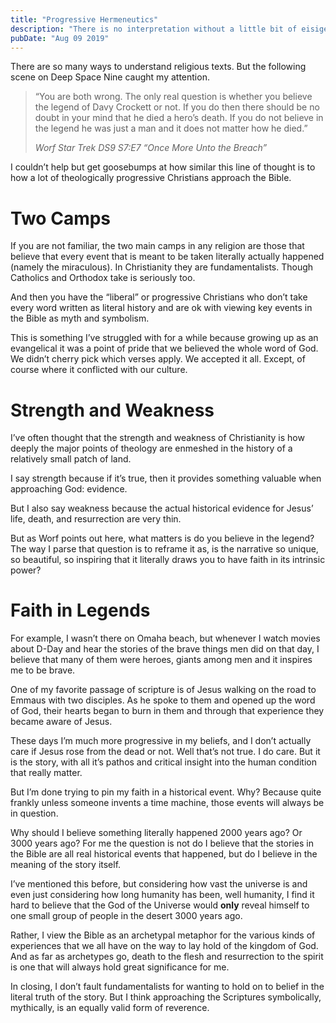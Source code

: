 ```yaml
---
title: "Progressive Hermeneutics"
description: "There is no interpretation without a little bit of eisigesis"
pubDate: "Aug 09 2019"
---
```


There are so many ways to understand religious texts. But the following scene on Deep Space Nine caught my attention.

<!--more-->

> “You are both wrong. The only real question is whether you believe the legend of Davy Crockett or not. If you do then there should be no doubt in your mind that he died a hero’s death. If you do not believe in the legend he was just a man and it does not matter how he died.”
>
> <cite>Worf Star Trek DS9 S7:E7 “Once More Unto the Breach”</cite>

I couldn’t help but get goosebumps at how similar this line of thought is to how a lot of theologically progressive Christians approach the Bible.

# [](https://github.com/jron82/journal/blob/master/storage/posts/progressive-hermeneutics.md#two-camps)Two Camps

If you are not familiar, the two main camps in any religion are those that believe that every event that is meant to be taken literally actually happened (namely the miraculous). In Christianity they are fundamentalists. Though Catholics and Orthodox take is seriously too.

And then you have the “liberal” or progressive Christians who don’t take every word written as literal history and are ok with viewing key events in the Bible as myth and symbolism.

This is something I’ve struggled with for a while because growing up as an evangelical it was a point of pride that we believed the whole word of God. We didn’t cherry pick which verses apply. We accepted it all. Except, of course where it conflicted with our culture.

# [](https://github.com/jron82/journal/blob/master/storage/posts/progressive-hermeneutics.md#strength-and-weakness)Strength and Weakness

I’ve often thought that the strength and weakness of Christianity is how deeply the major points of theology are enmeshed in the history of a relatively small patch of land.

I say strength because if it’s true, then it provides something valuable when approaching God: evidence.

But I also say weakness because the actual historical evidence for Jesus’ life, death, and resurrection are very thin.

But as Worf points out here, what matters is do you believe in the legend? The way I parse that question is to reframe it as, is the narrative so unique, so beautiful, so inspiring that it literally draws you to have faith in its intrinsic power?

# [](https://github.com/jron82/journal/blob/master/storage/posts/progressive-hermeneutics.md#faith-in-legends)Faith in Legends

For example, I wasn’t there on Omaha beach, but whenever I watch movies about D-Day and hear the stories of the brave things men did on that day, I believe that many of them were heroes, giants among men and it inspires me to be brave.

One of my favorite passage of scripture is of Jesus walking on the road to Emmaus with two disciples. As he spoke to them and opened up the word of God, their hearts began to burn in them and through that experience they became aware of Jesus.

These days I’m much more progressive in my beliefs, and I don’t actually care if Jesus rose from the dead or not. Well that’s not true. I do care. But it is the story, with all it’s pathos and critical insight into the human condition that really matter.

But I’m done trying to pin my faith in a historical event. Why? Because quite frankly unless someone invents a time machine, those events will always be in question.

Why should I believe something literally happened 2000 years ago? Or 3000 years ago? For me the question is not do I believe that the stories in the Bible are all real historical events that happened, but do I believe in the meaning of the story itself.

I’ve mentioned this before, but considering how vast the universe is and even just considering how long humanity has been, well humanity, I find it hard to believe that the God of the Universe would **only** reveal himself to one small group of people in the desert 3000 years ago.

Rather, I view the Bible as an archetypal metaphor for the various kinds of experiences that we all have on the way to lay hold of the kingdom of God. And as far as archetypes go, death to the flesh and resurrection to the spirit is one that will always hold great significance for me.

In closing, I don’t fault fundamentalists for wanting to hold on to belief in the literal truth of the story. But I think approaching the Scriptures symbolically, mythically, is an equally valid form of reverence.
